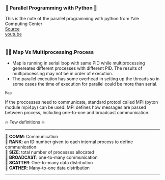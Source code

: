 ### :herb: Parallel Programming with Python :herb: <br />

This is the note of the parallel programming with python from Yale Computing Center <br />
[Source](https://github.com/ycrc/parallel_python) <br />
[youtube](https://www.youtube.com/watch?v=AG1soUh4-nU) <br /> <br />

### :women_wrestling: Map Vs Multiprocessing.Process <br />
- Map is running in serial loop with same PID while multiprocessing genereates different processes with different PID. The results of multiprocessing may not be in order of execution.
- The parallel execution has some overhead in setting up the threads so in some cases the time of execution for parallel could be more than serial.

```
Map
```
If the proccesses need to communicate, standard protool called MPI (pyton module mpi4py) can be used. MPI defines how messages are passed between process, including one-to-one and broadcast communication.




:fire: Few definitions :fire: <br />

-----------------------------

:octopus: **COMM**: Communication <br />
:octopus: **RANK**: an ID number given to each internal process to define communication <br />
:octopus: **SIZE**: total number of processes allocated <br />
:octopus: **BROADCAST**: one-to-many communication <br />
:octopus: **SCATTER**: One-to-many data distribution <br />
:octopus: **GATHER**: Many-to-one data distribution <br />

--------------------------
